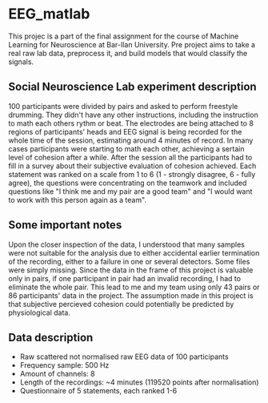 # EEG_matlab
This projec is a part of the final assignment for the course of Machine Learning for Neuroscience at Bar-Ilan University. Pre project aims to take a real raw lab data, preprocess it, and build models that would classify the signals.
## Social Neuroscience Lab experiment description
100 participants were divided by pairs and asked to perform freestyle drumming. They didn't have any other instructions, including the instruction to math each others rythm or beat. The electrodes are being attached to 8 regions of participants' heads and EEG signal is being recorded for the whole time of the session, estimating around 4 minutes of record. In many cases participants were starting to math each other, achieving a sertain level of cohesion after a while. After the session all the participants had to fill in a survey about their subjective evaluation of cohesion achieved. Each statement was ranked on a scale from 1 to 6 (1 - strongly disagree, 6 - fully agree), the questions were concentrating on the teamwork and included questions like "I think me and my pair are a good team" and "I would want to work with this person again as a team". 
## Some important notes
Upon the closer inspection of the data, I understood that many samples were not suitable for the analysis due to either accidental earlier termination of the recording, either to a failure in one or several detectors. Some files were simply missing. Since the data in the frame of this project is valuable only in pairs, if one participant in pair had an invalid recording, I had to eliminate the whole pair. This lead to me and my team using only 43 pairs or 86 participants' data in the project. The assumption made in this project is that subjective percieved cohesion could potentially be predicted by physiological data. 
## Data description
- Raw scattered not normalised raw EEG data of 100 participants
- Frequency sample: 500 Hz
- Amount of channels: 8
- Length of the recordings: ~4 minutes (119520 points after normalisation)
- Questionnaire of 5 statements, each ranked 1-6

